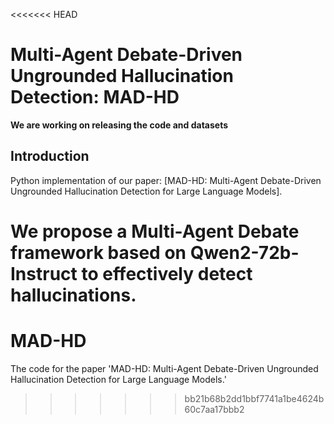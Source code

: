 <<<<<<< HEAD
# Multi-Agent Debate-Driven Ungrounded Hallucination Detection: MAD-HD

**We are working on releasing the code and datasets**

## Introduction
Python implementation of our paper: [MAD-HD: Multi-Agent Debate-Driven Ungrounded Hallucination Detection for Large Language Models].

We propose a Multi-Agent Debate framework based on Qwen2-72b-Instruct to effectively detect hallucinations.
=======
# MAD-HD
The code for the paper 'MAD-HD: Multi-Agent Debate-Driven Ungrounded Hallucination Detection for Large Language Models.'
>>>>>>> bb21b68b2dd1bbf7741a1be4624b60c7aa17bbb2
